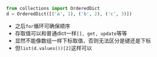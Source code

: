 ```python
from collections import OrderedDict
d = OrderedDict([('a', 1), ('b', 2), ('c', 3)])
```
- 之后`for`循环可确保顺序
- 存取值可以和普通dict一样`[], get, update`等等
- 显然不能像数组一样下标取值，否则无法区分是键还是下标
- 但`list(d.values())[2]`这样可以
